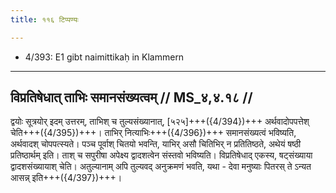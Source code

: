 ```yaml
---
title: ११६ टिप्पण्यः

---
```

- 4/393: E1 gibt naimittikaḥ in Klammern

____________________________________________


## विप्रतिषेधात् ताभिः समानसंख्यत्वम् // MS_४,४.१८ //

द्वयोः सूत्रयोर् इदम् उत्तरम्, ताभिश् च तुल्यसंख्यानात्, [५२५]+++({4/394})+++ अर्थवादोपपत्तेश् चेति+++({4/395})+++। ताभिर् नित्याभिः+++({4/396})+++ समानसंख्यत्वं भविष्यति, अर्थवादश् चोपपत्स्यते। पञ्च पूर्वाश् चितयो भवन्ति, याभिर् असौ चितिभिर् न प्रतितिष्ठते, अथेयं षष्ठी प्रतिष्ठार्थम् इति। ताश् च सपुरीषा अपेक्ष्य द्वादशत्वेन संस्तवो भविष्यति। विप्रतिषेधाद् एकस्य, षट्संख्याया द्वादशसंख्यायाश् चेति। अतुल्यानाम् अपि तुल्यवद् अनुक्रमणं भवति, यथा - देवा मनुष्याः पितरस् ते ऽन्यत आसन्न् इति+++({4/397})+++।
